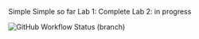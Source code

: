 Simple Simple so far
Lab 1: Complete
Lab 2: in progress

![GitHub Workflow Status (branch)](https://img.shields.io/github/actions/workflow/status/MutanAc/sem/main.yml?branch=master)

